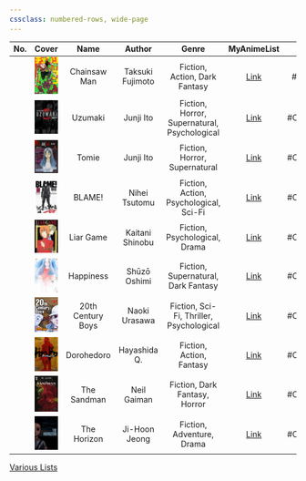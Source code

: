 ```yaml
---
cssclass: numbered-rows, wide-page
---
```


| No. |                         Cover                          |       Name        |      Author      |                    Genre                     |                              MyAnimeList                               |   Status   |
|:---:|:------------------------------------------------------:|:-----------------:|:----------------:|:--------------------------------------------:|:----------------------------------------------------------------------:|:----------:|
|     |      ![chainsaw-man\|72](images/chainsaw-man.jpg)      |   Chainsaw Man    | Taksuki Fujimoto |        Fiction, Action, Dark Fantasy         |       [Link](https://myanimelist.net/manga/116778/Chainsaw_Man)        |  #Ongoing  |
|     |           ![uzumaki\|72](images/uzumaki.jpg)           |      Uzumaki      |    Junji Ito     | Fiction, Horror, Supernatural, Psychological |           [Link](https://myanimelist.net/manga/436/Uzumaki)            | #Completed |
|     |            ![tomie\|72](images/tomie.jpeg)             |       Tomie       |    Junji Ito     |        Fiction, Horror, Supernatural         |            [Link](https://myanimelist.net/manga/912/Tomie)             | #Completed |
|     |             ![blame\|72](images/blame.jpg)             |      BLAME!       |  Nihei Tsutomu   |    Fiction, Action, Psychological, Sci-Fi    |            [Link](https://myanimelist.net/manga/149/Blame)             | #Completed |
|     |         ![liar-game\|72](images/liar-game.jpg)         |     Liar Game     | Kaitani Shinobu  |        Fiction, Psychological, Drama         |          [Link](https://myanimelist.net/manga/1649/Liar_Game)          | #Completed |
|     |         ![happiness\|72](images/happiness.jpg)         |     Happiness     |   Shūzō Oshimi   |     Fiction, Supernatural, Dark Fantasy      |         [Link](https://myanimelist.net/manga/85173/Happiness)          | #Completed |
|     | ![20th-century-boys\|72](images/20th-century-boys.jpg) | 20th Century Boys |  Naoki Urasawa   |   Fiction, Sci-Fi, Thriller, Psychological   |       [Link](https://myanimelist.net/manga/3/20th_Century_Boys)        | #Completed |
|     |        ![dorohedoro\|72](images/dorohedoro.jpg)        |    Dorohedoro     |   Hayashida Q.   |           Fiction, Action, Fantasy           |         [Link](https://myanimelist.net/manga/1133/Dorohedoro)          | #Completed |
|     |       ![the-sandman\|72](images/the-sandman.jpg)       |    The Sandman    |   Neil Gaiman    |        Fiction, Dark Fantasy, Horror         | [Link](https://www.goodreads.com/book/show/23753.The_Absolute_Sandman) | #Completed |
|     |       ![the-horizon\|72](images/the-horizon.jpg)       |    The Horizon    |  Ji-Hoon Jeong   |          Fiction, Adventure, Drama           |        [Link](https://myanimelist.net/manga/125036/The_Horizon)        | #Completed | 

[Various Lists](../Various%20Lists.md)
